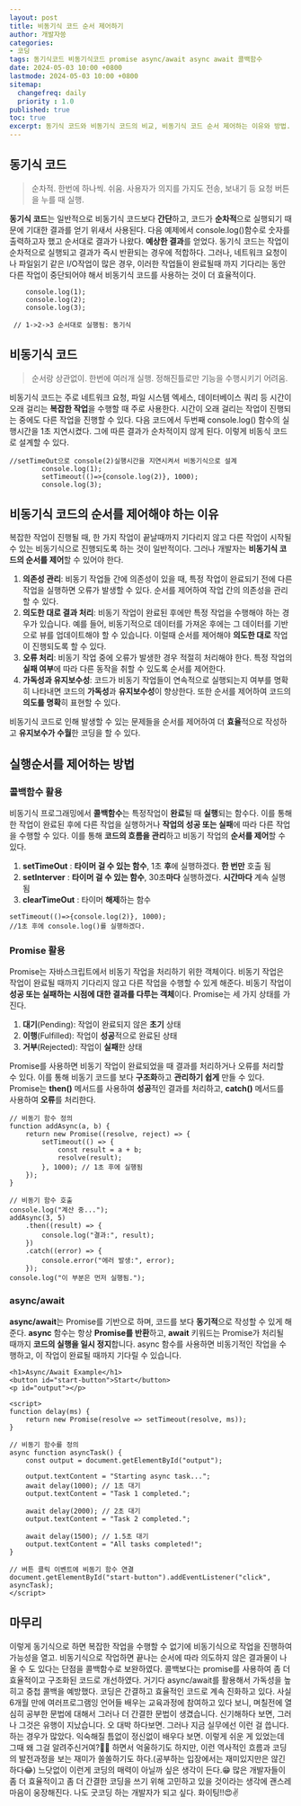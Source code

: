 ```yaml
---
layout: post
title: 비동기식 코드 순서 제어하기
author: 개발자씅
categories: 
- 코딩
tags: 동기식코드 비동기식코드 promise async/await async await 콜백함수 
date: 2024-05-03 10:00 +0800
lastmode: 2024-05-03 10:00 +0800
sitemap:
  changefreq: daily
  priority : 1.0
published: true
toc: true
excerpt: 동기식 코드와 비동기식 코드의 비교, 비동기식 코드 순서 제어하는 이유와 방법.
---
```


## 동기식 코드
> 순차적. 
한번에 하나씩. 쉬움. 
사용자가 의지를 가지도 전송, 보내기 등 요청 버튼을 누를 때 실행.

**동기식 코드**는 일반적으로 비동기식 코드보다 **간단**하고, 코드가 **순차적**으로 실행되기 때문에 기대한 결과를 얻기 위새서 사용된다. 다음 예제에서 console.log()함수로 숫자를 출력하고자 했고 순서대로 결과가 나왔다. **예상한 결과**를 얻었다.
동기식 코드는 작업이 순차적으로 실행되고 결과가 즉시 반환되는 경우에 적합하다. 그러나, 네트워크 요청이나 파일읽기 같은 I/O작업이 많은 경우, 이러한 작업들이 완료될때 까지 기다리는 동안 다른 작업이 중단되어야 해서 비동기식 코드를 사용하는 것이 더 효율적이다.

```
    console.log(1);
    console.log(2);
    console.log(3);
	
 // 1->2->3 순서대로 실행됨: 동기식
```

## 비동기식 코드
>순서랑 상관없이. 
한번에 여러개 실행. 
정해진틀로만 기능을 수행시키기 어려움. 

비동기식 코드는 주로 네트워크 요청, 파일 시스템 엑세스, 데이터베이스 쿼리 등 시간이 오래 걸리는 **복잡한 작업**을 수행할 때 주로 사용한다. 시간이 오래 걸리는 작업이 진행되는 중에도 다른 작업을 진행할 수 있다. 다음 코드에서 두번째 console.log() 함수의 실행시간을 1초 지연시켰다. 그에 따른 결과가 순차적이지 않게 된다. 이렇게 비동식 코드로 설계할 수 있다.

```
//setTimeOut으로 console(2)실행시간을 지연시켜서 비동기식으로 설계
        console.log(1);
        setTimeout(()=>{console.log(2)}, 1000);
        console.log(3);
```
  
## 비동기식 코드의 순서를 제어해야 하는 이유
복잡한 작업이 진행될 때, 한 가지 작업이 끝날때까지 기다리지 않고 다른 작업이 시작될 수 있는 비동기식으로 진행되도록 하는 것이 일반적이다. 그러나 개발자는 **비동기식 코드의 순서를 제어**할 수 있어야 한다. 

1. **의존성 관리**: 비동기 작업들 간에 의존성이 있을 때, 특정 작업이 완료되기 전에 다른 작업을 실행하면 오류가 발생할 수 있다. 순서를 제어하여 작업 간의 의존성을 관리할 수 있다.
2. **의도한 대로 결과 처리**: 비동기 작업이 완료된 후에만 특정 작업을 수행해야 하는 경우가 있습니다. 예를 들어, 비동기적으로 데이터를 가져온 후에는 그 데이터를 기반으로 뷰를 업데이트해야 할 수 있습니다. 이럴때 순서를 제어해야 **의도한 대로** 작업이 진행되도록 할 수 있다.
3. **오류 처리**: 비동기 작업 중에 오류가 발생한 경우 적절히 처리해야 한다. 특정 작업의 **실패 여부**에 따라 다른 동작을 취할 수 있도록 순서를 제어한다.
4. **가독성과 유지보수성**: 코드가 비동기 작업들이 연속적으로 실행되는지 여부를 명확히 나타내면 코드의 **가독성**과 **유지보수성**이 향상한다. 또한 순서를 제어하여 코드의 **의도를 명확**히 표현할 수 있다.  

비동기식 코드로 인해 발생할 수 있는 문제들을 순서를 제어하여 더 **효율**적으로 작성하고 **유지보수가 수월**한 코딩을 할 수 있다.

## 실행순서를 제어하는 방법

### 콜백함수 활용

비동기식 프로그래밍에서 **콜백함수**는 특정작업이 **완료**될 때 **실행**되는 함수다. 이를 통해 한 작업이 완료된 후에 다른 작업을 실행하거나 **작업의 성공 또는 실패**에 따라 다른 작업을 수행할 수 있다. 이를 통해 **코드의 흐름을 관리**하고 비동기 작업의 **순서를 제어**할 수 있다.

1. **setTimeOut**	: **타이머 걸 수 있는 함수**, 1초 **후**에 실행하겠다. **한 번만** 호출 됨
2. **setInterver** : **타이머 걸 수 있는 함수**, 30초**마다** 실행하겠다. **시간마다** 계속 실행 됨
3. **clearTimeOut** : 타이머 **해제**하는 함수

```
setTimeout(()=>{console.log(2)}, 1000); 
//1초 후에 console.log()를 실행하겠다.
```

### Promise 활용
Promise는 자바스크립트에서 비동기 작업을 처리하기 위한 객체이다. 비동기 작업은 작업이 완료될 때까지 기다리지 않고 다른 작업을 수행할 수 있게 해준다. 비동기 작업이 **성공 또는 실패하는 시점에 대한 결과를 다루는 객체**이다. Promise는 세 가지 상태를 가진다.

1. **대기**(Pending): 작업이 완료되지 않은 **초기** 상태
2. **이행**(Fulfilled): 작업이 **성공**적으로 완료된 상태
3. **거부**(Rejected): 작업이 **실패**한 상태

Promise를 사용하면 비동기 작업이 완료되었을 때 결과를 처리하거나 오류를 처리할 수 있다. 이를 통해 비동기 코드를 보다 **구조화**하고 **관리하기 쉽게** 만들 수 있다. Promise는 **then()** 메서드를 사용하여 **성공**적인 결과를 처리하고, **catch()** 메서드를 사용하여 **오류**를 처리한다.

```
// 비동기 함수 정의
function addAsync(a, b) {
    return new Promise((resolve, reject) => {
        setTimeout(() => {
            const result = a + b;
            resolve(result);
        }, 1000); // 1초 후에 실행됨
    });
}

// 비동기 함수 호출
console.log("계산 중...");
addAsync(3, 5)
    .then((result) => {
        console.log("결과:", result);
    })
    .catch((error) => {
        console.error("에러 발생:", error);
    });
console.log("이 부분은 먼저 실행됨.");
```

### async/await
**async/await**는 Promise를 기반으로 하며, 코드를 보다 **동기적**으로 작성할 수 있게 해준다. **async** 함수는 항상 **Promise를 반환**하고, **await** 키워드는 Promise가 처리될 때까지 **코드의 실행을 일시 정지**합니다.
async 함수를 사용하면 비동기적인 작업을 수행하고, 이 작업이 완료될 때까지 기다릴 수 있습니다. 

```
<h1>Async/Await Example</h1>
<button id="start-button">Start</button>
<p id="output"></p>

<script>
function delay(ms) {
    return new Promise(resolve => setTimeout(resolve, ms));
}

// 비동기 함수를 정의
async function asyncTask() {
    const output = document.getElementById("output");

    output.textContent = "Starting async task...";
    await delay(1000); // 1초 대기
    output.textContent = "Task 1 completed.";

    await delay(2000); // 2초 대기
    output.textContent = "Task 2 completed.";

    await delay(1500); // 1.5초 대기
    output.textContent = "All tasks completed!";
}

// 버튼 클릭 이벤트에 비동기 함수 연결
document.getElementById("start-button").addEventListener("click", asyncTask);
</script>
```
 
## 마무리
이렇게 동기식으로 하면 복잡한 작업을 수행할 수 없기에 비동기식으로 작업을 진행하여 가능성을 열고. 비동기식으로 작업하면 끝나는 순서에 따라 의도하지 않은 결과물이 나올 수 도 있다는 단점을 콜백함수로 보완하였다. 콜백보다는 promise를 사용하여 좀 더 효율적이고 구조화된 코드로 개선하였다. 거기다 async/await를 활용해서 가독성을 높히고 중첩 콜백을 예방했다. 코딩은 간결하고 효율적인 코드로 계속 진화하고 있다. 사실 6개월 만에 여러프로그램잉 언어들 배우는 교육과정에 참여하고 있다 보니, 며칠전에 열심히 공부한 문법에 대해서 그러나 더 간결한 문법이 생겼습니다. 신기해하다 보면, 그러나 그것은 유행이 지났습니다. 오 대박 하다보면. 그러나 지금 실무에선 이런 걸 씁니다. 하는 경우가 많았다. 익숙해질 틈없이 정신없이 배우다 보면. 이렇게 쉬운 게 있었는데 그때 왜 그걸 알려주신거여?🤦‍♂️ 하면서 억울하기도 하지만, 이런 역사적인 흐름과 코딩의 발전과정을 보는 재미가 쏠쏠하기도 하다.(공부하는 입장에서는 재미있지만은 않긴 하다😂) 느닷없이 이런게 코딩의 매력이 아닐까 싶은 생각이 든다.😁 많은 개발자들이 좀 더 효율적이고 좀 더 간결한 코딩을 쓰기 위해 고민하고 있을 것이라는 생각에 괜스레 마음이 웅장해진다. 나도 굿코딩 하는 개발자가 되고 싶다. 화이팅!!😍✌️ 

